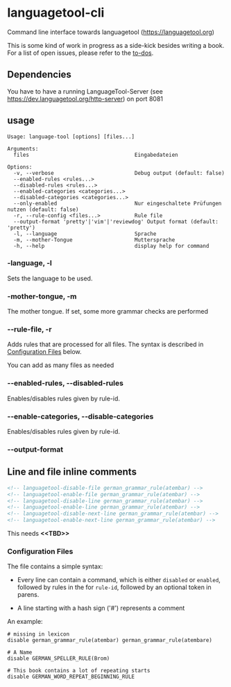 # languagetool-cli

Command line interface towards languagetool (<https://languagetool.org>)

This is some kind of work in progress as a side-kick besides writing a book. For a list of open issues, please refer to the [to-dos](TODOs.md).

## Dependencies

You have to have a running LanguageTool-Server (see <https://dev.languagetool.org/http-server>) on port 8081

## usage

```plaintext
Usage: language-tool [options] [files...]

Arguments:
  files                                  Eingabedateien

Options:
  -v, --verbose                          Debug output (default: false)
  --enabled-rules <rules...>
  --disabled-rules <rules...>
  --enabled-categories <categories...>
  --disabled-categories <categories...>
  --only-enabled                         Nur eingeschaltete Prüfungen nutzen (default: false)
  -r, --rule-config <files...>           Rule file
  --output-format 'pretty'|'vim'|'reviewdog' Output format (default: 'pretty')
  -l, --language                         Sprache
  -m, --mother-Tongue                    Muttersprache
  -h, --help                             display help for command
```

### -language, -l

Sets the language to be used.

### -mother-tongue, -m

The mother tongue. If set, some more grammar checks are performed

### --rule-file, -r

Adds rules that are processed for all files.
The syntax is described in [Configuration Files](README.md) below.

You can add as many files as needed

### --enabled-rules, --disabled-rules

Enables/disables rules given by rule-id.

### --enable-categories, --disable-categories

Enables/disables rules given by rule-id.

### --output-format
## Line and file inline comments

```html
<!-- languagetool-disable-file german_grammar_rule(atembar) -->
<!-- languagetool-enable-file german_grammar_rule(atembar) -->
<!-- languagetool-disable-line german_grammar_rule(atembar) -->
<!-- languagetool-enable-line german_grammar_rule(atembar) -->
<!-- languagetool-disable-next-line german_grammar_rule(atembar) -->
<!-- languagetool-enable-next-line german_grammar_rule(atembar) -->
```

This needs **\<\<TBD\>\>**

### Configuration Files

The file contains a simple syntax:

* Every line can contain a command, which is either `disabled` or `enabled`, followed by rules in the for
`rule-id`, followed by an optional token in parens.

* A line starting with a hash sign ('#') represents a comment

An example:

```plaintext
# missing in lexicon
disable german_grammar_rule(atembar) german_grammar_rule(atembare)

# A Name
disable GERMAN_SPELLER_RULE(Brom)

# This book contains a lot of repeating starts
disable GERMAN_WORD_REPEAT_BEGINNING_RULE
```
